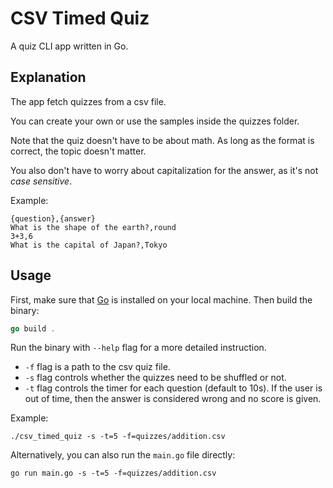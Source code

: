 # CSV Timed Quiz

A quiz CLI app written in Go.

## Explanation

The app fetch quizzes from a csv file.

You can create your own or use the samples inside the quizzes folder.

Note that the quiz doesn't have to be about math. As long as the format is correct, the topic doesn't matter.

You also don't have to worry about capitalization for the answer, as it's not _case sensitive_.

Example:

```
{question},{answer}
What is the shape of the earth?,round
3+3,6
What is the capital of Japan?,Tokyo
```

## Usage

First, make sure that [Go](https://go.dev/) is installed on your local machine. Then build the binary:

```go
go build .
```

Run the binary with `--help` flag for a more detailed instruction.

- `-f` flag is a path to the csv quiz file.
- `-s` flag controls whether the quizzes need to be shuffled or not.
- `-t` flag controls the timer for each question (default to 10s). If the user is out of time, then the answer is considered wrong and no score is given.

Example:

```
./csv_timed_quiz -s -t=5 -f=quizzes/addition.csv
```

Alternatively, you can also run the `main.go` file directly:

```
go run main.go -s -t=5 -f=quizzes/addition.csv
```
